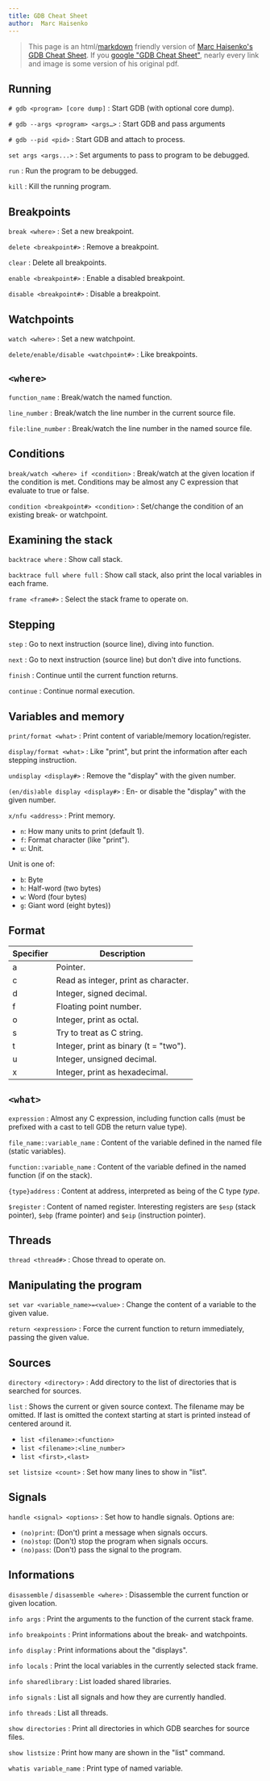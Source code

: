 ```yaml
---
title: GDB Cheat Sheet
author:  Marc Haisenko
---
```

[markdown]: https://www.markdownguide.org/

> This page is an html/[markdown] friendly version of [Marc Haisenko's GDB Cheat Sheet](https://darkdust.net/index.php/writings/gdb). If you [google "GDB Cheat Sheet"](https://www.google.com/search?q=gdb+cheat+sheet), nearly every link and image is some version of his original pdf.

## Running

`# gdb <program> [core dump]`
: Start GDB (with optional core dump).

`# gdb --args <program> <args…>`
: Start GDB and pass arguments

`# gdb --pid <pid>`
: Start GDB and attach to process.

`set args <args...>`
: Set arguments to pass to program to be debugged.

`run`
: Run the program to be debugged.

`kill`
: Kill the running program.

## Breakpoints

`break <where>`
: Set a new breakpoint.

`delete <breakpoint#>`
: Remove a breakpoint.

`clear`
: Delete all breakpoints.

`enable <breakpoint#>`
: Enable a disabled breakpoint.

`disable <breakpoint#>`
: Disable a breakpoint.

## Watchpoints

`watch <where>`
: Set a new watchpoint.

`delete/enable/disable <watchpoint#>`
: Like breakpoints.

## `<where>`

`function_name`
: Break/watch the named function.

`line_number`
: Break/watch the line number in the current source file.

`file:line_number`
: Break/watch the line number in the named source file.

## Conditions

`break/watch <where> if <condition>`
: Break/watch at the given location if the condition is met. Conditions may be almost any C expression that evaluate to true or false.

`condition <breakpoint#> <condition>`
: Set/change the condition of an existing break- or watchpoint.

## Examining the stack

`backtrace where`
: Show call stack.

`backtrace full where full`
: Show call stack, also print the local variables in each frame.

`frame <frame#>`
: Select the stack frame to operate on.

## Stepping

`step`
: Go to next instruction (source line), diving into function.

`next`
: Go to next instruction (source line) but don't dive into functions.

`finish`
: Continue until the current function returns.

`continue`
: Continue normal execution.

## Variables and memory

`print/format <what>`
: Print content of variable/memory location/register.

`display/format <what>`
: Like "print", but print the information after each stepping instruction.

`undisplay <display#>`
: Remove the "display" with the given number.

`(en/dis)able display <display#>`
: En- or disable the "display" with the given number.

`x/nfu <address>`
: Print memory.

  - `n`: How many units to print (default 1).
  - `f`: Format character (like "print").
  - `u`: Unit.

  Unit is one of:

  - `b`: Byte
  - `h`: Half-word (two bytes)
  - `w`: Word (four bytes)
  - `g`: Giant word (eight bytes))

## Format

| Specifier | Description                           |
| --------- | ------------------------------------- |
| a         | Pointer.                              |
| c         | Read as integer, print as character.  |
| d         | Integer, signed decimal.              |
| f         | Floating point number.                |
| o         | Integer, print as octal.              |
| s         | Try to treat as C string.             |
| t         | Integer, print as binary (t = "two"). |
| u         | Integer, unsigned decimal.            |
| x         | Integer, print as hexadecimal.        |

## `<what>`

`expression`
: Almost any C expression, including function calls (must be prefixed with a cast to tell GDB the return value type).

`file_name::variable_name`
: Content of the variable defined in the named file (static variables).

`function::variable_name`
: Content of the variable defined in the named function (if on the stack).

`{type}address`
: Content at address, interpreted as being of the C type *type*.

`$register`
: Content of named register. Interesting registers are `$esp` (stack pointer), `$ebp` (frame pointer) and `$eip` (instruction pointer).

## Threads

`thread <thread#>`
: Chose thread to operate on.

## Manipulating the program

`set var <variable_name>=<value>`
: Change the content of a variable to the given value.

`return <expression>`
: Force the current function to return immediately, passing the given value.

## Sources

`directory <directory>`
: Add directory to the list of directories that is searched for sources.

`list`
: Shows the current or given source context. The filename may be omitted. If last is omitted the context starting at start is printed instead of centered around it.

- `list <filename>:<function>`
- `list <filename>:<line_number>`
- `list <first>,<last>`

`set listsize <count>`
: Set how many lines to show in "list".

## Signals

`handle <signal> <options>`
: Set how to handle signals. Options are:

- `(no)print`: (Don't) print a message when signals occurs.
- `(no)stop`: (Don't) stop the program when signals occurs.
- `(no)pass`: (Don't) pass the signal to the program.

## Informations

`disassemble` / `disassemble <where>`
: Disassemble the current function or given location.

`info args`
: Print the arguments to the function of the current stack frame.

`info breakpoints`
: Print informations about the break- and watchpoints.

`info display`
: Print informations about the "displays".

`info locals`
: Print the local variables in the currently selected stack frame.

`info sharedlibrary`
: List loaded shared libraries.

`info signals`
: List all signals and how they are currently handled.

`info threads`
: List all threads.

`show directories`
: Print all directories in which GDB searches for source files.

`show listsize`
: Print how many are shown in the "list" command.

`whatis variable_name`
: Print type of named variable.
